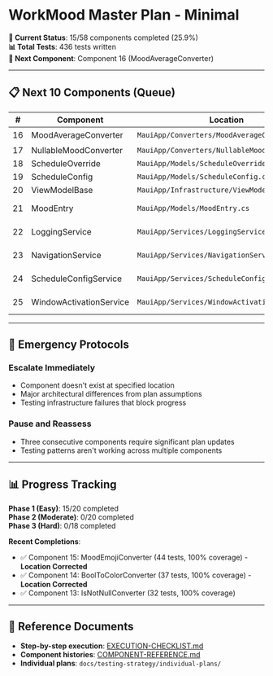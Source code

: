 # WorkMood Master Plan - Minimal

**🎯 Current Status**: 15/58 components completed (25.9%)  
**📊 Total Tests**: 436 tests written  
**🎯 Next Component**: Component 16 (MoodAverageConverter)

---

## 📋 Next 10 Components (Queue)

| # | Component | Location | Complexity | Status |
|---|-----------|----------|------------|--------|
| 16 | MoodAverageConverter | `MauiApp/Converters/MoodAverageConverter.cs` | 3/10 | ⏭️ **NEXT** |
| 17 | NullableMoodConverter | `MauiApp/Converters/NullableMoodConverter.cs` | 3/10 | Pending |
| 18 | ScheduleOverride | `MauiApp/Models/ScheduleOverride.cs` | 2/10 | Pending |
| 19 | ScheduleConfig | `MauiApp/Models/ScheduleConfig.cs` | 2/10 | Pending |
| 20 | ViewModelBase | `MauiApp/Infrastructure/ViewModelBase.cs` | 2/10 | Pending |
| 21 | MoodEntry | `MauiApp/Models/MoodEntry.cs` | 4/10 | ⚠️ Complex |
| 22 | LoggingService | `MauiApp/Services/LoggingService.cs` | 5/10 | ⚠️ Complex |
| 23 | NavigationService | `MauiApp/Services/NavigationService.cs` | 4/10 | ⚠️ Complex |
| 24 | ScheduleConfigService | `MauiApp/Services/ScheduleConfigService.cs` | 4/10 | ⚠️ Complex |
| 25 | WindowActivationService | `MauiApp/Services/WindowActivationService.cs` | 4/10 | ⚠️ Complex |

---

## 🚨 Emergency Protocols

### Escalate Immediately
- Component doesn't exist at specified location
- Major architectural differences from plan assumptions
- Testing infrastructure failures that block progress

### Pause and Reassess
- Three consecutive components require significant plan updates
- Testing patterns aren't working across multiple components

---

## 📊 Progress Tracking

**Phase 1 (Easy)**: 15/20 completed  
**Phase 2 (Moderate)**: 0/20 completed  
**Phase 3 (Hard)**: 0/18 completed

**Recent Completions**:
- ✅ Component 15: MoodEmojiConverter (44 tests, 100% coverage) - **Location Corrected**
- ✅ Component 14: BoolToColorConverter (37 tests, 100% coverage) - **Location Corrected**
- ✅ Component 13: IsNotNullConverter (32 tests, 100% coverage)

---

## 🔗 Reference Documents

- **Step-by-step execution**: [EXECUTION-CHECKLIST.md](EXECUTION-CHECKLIST.md)
- **Component histories**: [COMPONENT-REFERENCE.md](COMPONENT-REFERENCE.md)
- **Individual plans**: `docs/testing-strategy/individual-plans/`